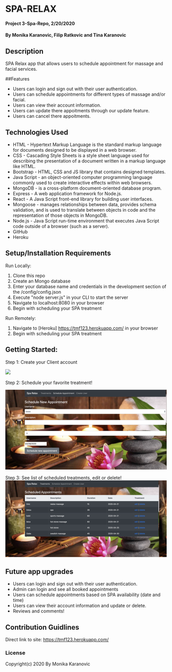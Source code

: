 # SPA-RELAX

#### Project 3-Spa-Repo, 2/20/2020

#### By Monika Karanovic, Filip Ratkovic and Tina Karanovic

## Description
SPA Relax app that allows users to schedule appointment for massage and facial services.

##Features
* Users can login and sign out with their user authentication.
* Users can schedule appointments for different types of massage and/or facial.
* Users can view their account information.
* Users can update there appoitments through our update feature.
* Users can cancel there appoitments.


## Technologies Used
* HTML - Hypertext Markup Language is the standard markup language for documents designed to be displayed in a web browser.
* CSS - Cascading Style Sheets is a style sheet language used for describing the presentation of a document written in a markup language like HTML.
* Bootstrap - HTML, CSS and JS library that contains designed templates.
* Java Script - an object-oriented computer programming language commonly used to create interactive effects within web browsers.
* MongoDB - is a cross-platform document-oriented database program.
* Express - A web application framework for Node.js.
* React - A Java Script front-end library for building user interfaces.
* Mongoose - manages relationships between data, provides schema validation, and is used to translate between objects in code and the representation of those objects in MongoDB.
* Node.js - Java Script run-time environment that executes Java Script code outside of a browser (such as a server).
* GitHub
* Heroku


## Setup/Installation Requirements
Run Locally:
1. Clone this repo
1. Create an Mongo database
1. Enter your database name and credentials in the development section of the /config/config.json 
1. Execute "node server.js" in your CLI to start the server
1. Navigate to localhost:8080 in your browser
1. Begin with scheduling your SPA treatment

Run Remotely:
1. Navigate to [Heroku] https://tmf123.herokuapp.com/ in your browser
1. Begin with scheduling your SPA treatment



## Getting Started:

Step 1: Create your Client account

<img src="/public/CreateUser.png" width="500">

Step 2: Schedule your favorite treatment!

![Schedule your treatment](/public/ScheduleAppointment.png)

Step 3: See list of scheduled treatments, edit or delete!
![Scheduled treatments](/public/ListOfAppointments.png)

## Future app upgrades
* Users can login and sign out with their user authentication.
* Admin can login and see all booked appointments
* Users can schedule appointments based on SPA availability (date and time)
* Users can view their account information and update or delete.
* Reviews and comments!


## Contribution Guidlines
Direct link to site: https://tmf123.herokuapp.com/

### License
Copyright(c) 2020 By Monika Karanovic
